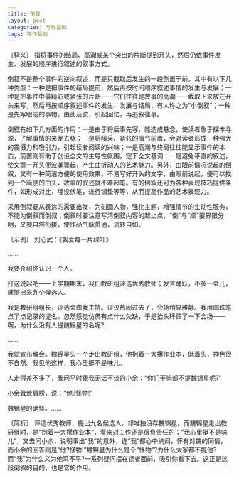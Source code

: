 ```yaml
---
title: 倒叙
layout: post
categories: 写作基础
tags: 写作基础
---
```


〔释义〕 指将事件的结局、高潮或某个突出的片断提到开头，然后仍依事件发生、发展的顺序进行叙述的叙事方式。

倒叙不是整个事件的逆向叙述，而是只截取后发生的一段倒置于前。其中有以下几种类型：一种是把事件的结局提前，然后再按时间顺序叙述事情的发生与发展；一种是把事件中最精彩或紧张的片断——它们往往是故事的高潮——截取下来放在开头来写，然后再按顺序叙述事件的发生、发展与结局，有人称之为“小倒叙”；一种是先写眼前的事物，由此及彼，引起回忆，再追叙往事。

倒叙有如下几方面的作用：一是由于将后事先写，能造成悬念，使读者急于探本寻源，了解事情的来龙去脉；一是将精采、紧张的情节前置，会对读者形成一种强大的震慑力和吸引力，引起读者阅读的兴味；一是高潮与终局往往能显示事件的本质，前置则有助于创设全文的主导性氛围，定下全文基调；一是避免平直的叙述，使文章一开头便波澜骤起，产生曲折动人的艺术魅力。另外，由眼前情况说起的倒叙，又有一种简洁方便的使用效果，不易写好开头的文字，由眼前说起，便可以找到一个简便的由头，故事的叙述就不难起笔。有的倒叙还可为各种表现技巧提供条件，如形成对比，埋设伏笔，进行铺垫等等，从而提高作品的艺术表现力。

采用倒叙要从表达的需要出发，为刻画人物，强化主题，增强情节的生动性服务，不能为倒叙而倒叙；倒叙时要注意写清倒叙内容的起止点，“倒”与“顺”要界限分明，又要自然衔接，使作品气脉贯通，流转自如。

〔示例〕 刘心武：《我爱每一片绿叶》

……

我要介绍你认识一个人。

打这说起吧——上学期期末，我们教研组评选优秀教师；发言踊跃，不多一会儿，就提出来九个候选人。

我是教研组组长，评选会由我主持。评议热闹过去了，会场稍显雅静。我用圆珠笔点了点记录的提名。忽然感觉仿佛有点什么欠缺，于是抬头环顾了一下会场——啊，为什么没有人提魏锦星的名呢?

……

我就宣布散会。魏锦星头一个走出教研组，他抱着一大摞作业本，低着头，神色很不自然。我见他这样，我心里挺不是味儿。

人走得差不多了，我问平时跟我无话不谈的小余：“你们干嘛都不提魏锦星呢?”

小余耸耸肩膀，说：“他?怪物!”

魏锦星的确怪。……

〔简析〕 评选优秀教师，提出九名候选人，却唯独没存魏锦星。而魏锦星走出教研组时，是“抱着一大摞作业本”，看来对工作还是很负责任的；“我心里挺不是味儿”，又去问小余，说明事出“我”的意外，连“我”都心中纳闷，怀有对魏的同情，而小余的回答则是“他?怪物!”魏锦星为什么是个“怪物”?为什么大家都不提他?而“我”为什么义为他鸣不平?一系列疑问摆在读者面前，吸引你看下去。这正是这段倒叙的目的，也是它的作用。 
